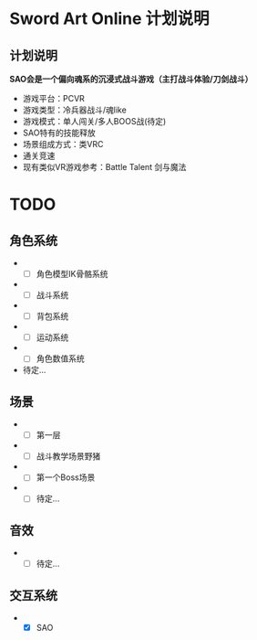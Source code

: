 # Sword Art Online 计划说明
## 计划说明  
**SAO会是一个偏向魂系的沉浸式战斗游戏（主打战斗体验/刀剑战斗）**
* 游戏平台：PCVR  
* 游戏类型：冷兵器战斗/魂like  
* 游戏模式：单人闯关/多人BOOS战(待定)  
* SAO特有的技能释放  
* 场景组成方式：类VRC  
* 通关竞速  
* 现有类似VR游戏参考：Battle Talent  剑与魔法





# TODO
## 角色系统
* - [ ] 角色模型IK骨骼系统
* - [ ] 战斗系统  
* - [ ] 背包系统
* - [ ] 运动系统
* - [ ] 角色数值系统  
* 待定...
## 场景  
* - [ ] 第一层
* - [ ] 战斗教学场景野猪
* - [ ] 第一个Boss场景
* - [ ] 待定...
## 音效  
* - [ ] 待定...
## 交互系统
* - [x] SAO
